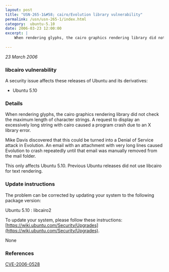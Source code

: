 ```yaml
---
layout: post
title: "USN-265-1&#58; cairo/Evolution library vulnerability"
permalink: /usn/usn-265-1/index.html
category:  ubuntu-5.10
date: 2006-03-23 12:00:00
excerpt: |
    When rendering glyphs, the cairo graphics rendering library did not check the maximum length of character strings. A request to display an excessively long string with cairo caused a program crash due to an X library error.
    
--- 
```

 
 

*23 March 2006*

### libcairo vulnerability

A security issue affects these releases of Ubuntu and its derivatives:

* Ubuntu 5.10

### Details

When rendering glyphs, the cairo graphics rendering library did not check the maximum length of character strings. A request to display an excessively long string with cairo caused a program crash due to an X library error.

Mike Davis discovered that this could be turned into a Denial of Service attack in Evolution. An email with an attachment with very long lines caused Evolution to crash repeatedly until that email was manually removed from the mail folder.

This only affects Ubuntu 5.10. Previous Ubuntu releases did not use libcairo for text rendering.

### Update instructions

The problem can be corrected by updating your system to the following package version:

Ubuntu 5.10
 : libcairo2 

To update your system, please follow these instructions: [https://wiki.ubuntu.com/Security/Upgrades](https://wiki.ubuntu.com/Security/Upgrades).

None

### References

 
 [CVE-2006-0528](http://people.ubuntu.com/~ubuntu-security/cve/CVE-2006-0528)
 

